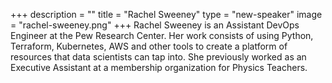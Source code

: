 +++
description = ""
title = "Rachel Sweeney"
type = "new-speaker"
image = "rachel-sweeney.png"
+++
Rachel Sweeney is an Assistant DevOps Engineer at the Pew Research Center. Her work consists of using Python, Terraform, Kubernetes, AWS and other tools to create a platform of resources that data scientists can tap into. She previously worked as an Executive Assistant at a membership organization for Physics Teachers.